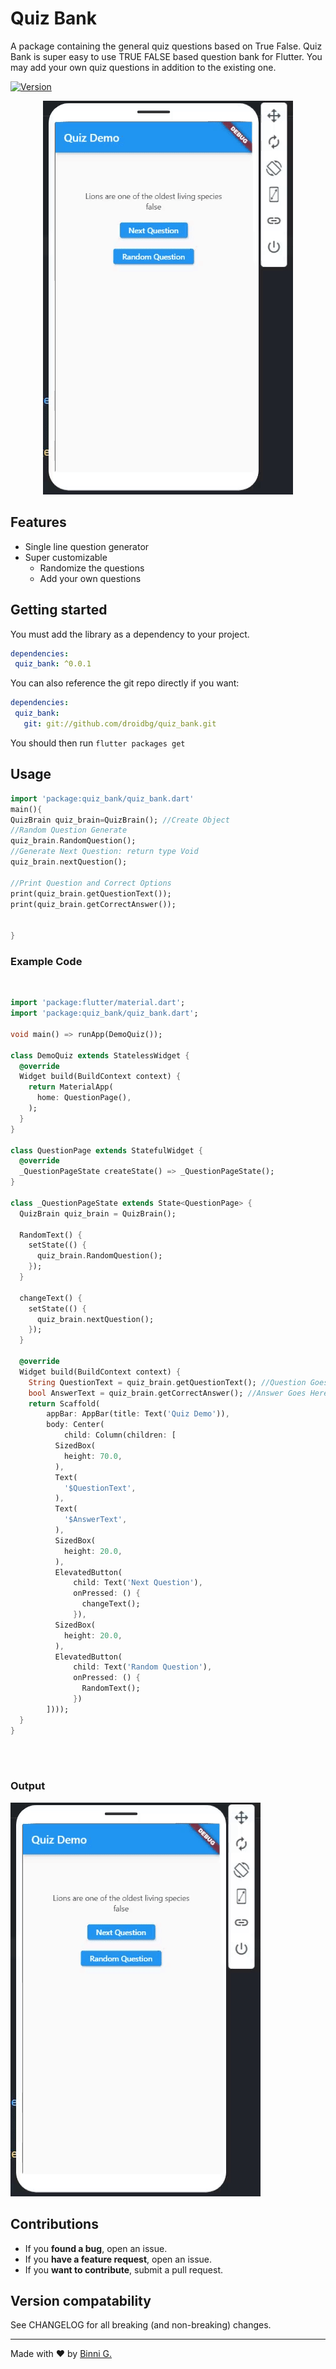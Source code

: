 # Quiz Bank

A package containing the general quiz questions based on True False. Quiz Bank is super easy to use TRUE FALSE based question bank for Flutter. You may add your own quiz questions in addition to the existing one.

[![Version](https://img.shields.io/badge/version-0.0.2-blue.svg)](https://pub.dartlang.org/packages/quiz_bank)



<p align="center">
<img src="https://raw.githubusercontent.com/droidbg/quiz_bank/master/readme-assests/demo.gif">
</p>


## Features

- Single line question generator
- Super customizable
	- Randomize the questions
	- Add your own questions
## Getting started

You must add the library as a dependency to your project.
```yaml
dependencies:
 quiz_bank: ^0.0.1
```

You can also reference the git repo directly if you want:
```yaml
dependencies:
 quiz_bank:
   git: git://github.com/droidbg/quiz_bank.git
```


You should then run `flutter packages get`


## Usage
```dart
import 'package:quiz_bank/quiz_bank.dart'
main(){
QuizBrain quiz_brain=QuizBrain(); //Create Object
//Random Question Generate
quiz_brain.RandomQuestion();
//Generate Next Question: return type Void
quiz_brain.nextQuestion();

//Print Question and Correct Options
print(quiz_brain.getQuestionText());
print(quiz_brain.getCorrectAnswer());


}
```

<h3>Example Code </h3>
<br>

```dart
import 'package:flutter/material.dart';
import 'package:quiz_bank/quiz_bank.dart';

void main() => runApp(DemoQuiz());

class DemoQuiz extends StatelessWidget {
  @override
  Widget build(BuildContext context) {
    return MaterialApp(
      home: QuestionPage(),
    );
  }
}

class QuestionPage extends StatefulWidget {
  @override
  _QuestionPageState createState() => _QuestionPageState();
}

class _QuestionPageState extends State<QuestionPage> {
  QuizBrain quiz_brain = QuizBrain();

  RandomText() {
    setState(() {
      quiz_brain.RandomQuestion();
    });
  }

  changeText() {
    setState(() {
      quiz_brain.nextQuestion();
    });
  }

  @override
  Widget build(BuildContext context) {
    String QuestionText = quiz_brain.getQuestionText(); //Question Goes Here
    bool AnswerText = quiz_brain.getCorrectAnswer(); //Answer Goes Here
    return Scaffold(
        appBar: AppBar(title: Text('Quiz Demo')),
        body: Center(
            child: Column(children: [
          SizedBox(
            height: 70.0,
          ),
          Text(
            '$QuestionText',
          ),
          Text(
            '$AnswerText',
          ),
          SizedBox(
            height: 20.0,
          ),
          ElevatedButton(
              child: Text('Next Question'),
              onPressed: () {
                changeText();
              }),
          SizedBox(
            height: 20.0,
          ),
          ElevatedButton(
              child: Text('Random Question'),
              onPressed: () {
                RandomText();
              })
        ])));
  }
}
```
<br><br>
<h3>Output</h3>

![Output](https://raw.githubusercontent.com/droidbg/quiz_bank/master/readme-assests/demo.gif)


## Contributions
* If you **found a bug**, open an issue.
* If you **have a feature request**, open an issue.
* If you **want to contribute**, submit a pull request.
## Version compatability

See CHANGELOG for all breaking (and non-breaking) changes.

<hr/>
Made with ❤ by <a href="https://www.linkedin.com/in/binni-goel/">Binni G.</a>
</p>